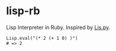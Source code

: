 lisp-rb
=======

Lisp Interpreter in Ruby. Inspired by [Lis.py](http://norvig.com/lispy.html).

```
Lisp.eval("(* 2 (+ 1 0) )")
# => 2
```
